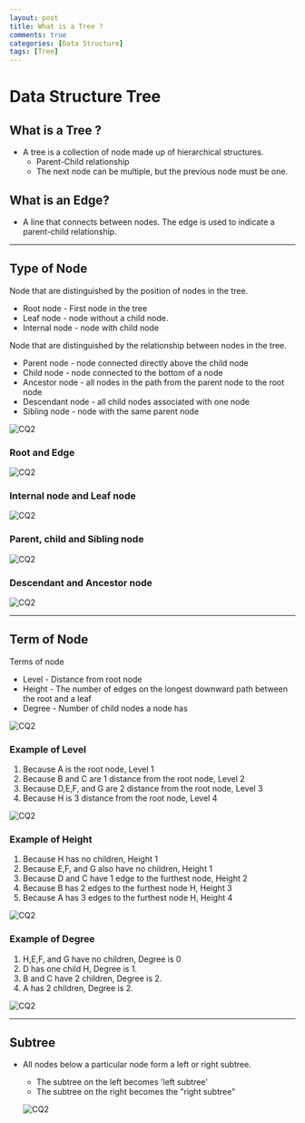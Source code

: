```yaml
---
layout: post
title: What is a Tree ?
comments: true
categories: [Data Structure]
tags: [Tree]
---
```


# Data Structure Tree

## What is a Tree ?

- A tree is a collection of node made up of hierarchical structures.
  - Parent-Child relationship
  - The next node can be multiple, but the previous node must be one.

## What is an Edge?

- A line that connects between nodes. The edge is used to indicate a parent-child relationship.

---

## Type of Node

Node that are distinguished by the position of nodes in the tree.

- Root node - First node in the tree
- Leaf node - node without a child node.
- Internal node - node with child node

Node that are distinguished by the relationship between nodes in the tree.

- Parent node - node connected directly above the child node
- Child node - node connected to the bottom of a node
- Ancestor node - all nodes in the path from the parent node to the root node
- Descendant node - all child nodes associated with one node
- Sibling node - node with the same parent node

![CQ2](/public/images/tree2.PNG)

### Root and Edge

![CQ2](/public/images/tree3.PNG)

### Internal node and Leaf node

![CQ2](/public/images/tree4.PNG)

### Parent, child and Sibling node

![CQ2](/public/images/tree5.PNG)

### Descendant and Ancestor node

![CQ2](/public/images/tree10.PNG)

---

## Term of Node

Terms of node

- Level - Distance from root node
- Height - The number of edges on the longest downward path between the root and a leaf
- Degree - Number of child nodes a node has

![CQ2](/public/images/tree6.PNG)

### Example of Level

1. Because A is the root node, Level 1
2. Because B and C are 1 distance from the root node, Level 2
3. Because D,E,F, and G are 2 distance from the root node, Level 3
4. Because H is 3 distance from the root node, Level 4

![CQ2](/public/images/tree7.PNG)

### Example of Height

1. Because H has no children, Height 1
2. Because E,F, and G also have no children, Height 1
3. Because D and C have 1 edge to the furthest node, Height 2
4. Because B has 2 edges to the furthest node H, Height 3
5. Because A has 3 edges to the furthest node H, Height 4

![CQ2](/public/images/tree8.PNG)

### Example of Degree

1. H,E,F, and G have no children, Degree is 0
2. D has one child H, Degree is 1.
3. B and C have 2 children, Degree is 2.
4. A has 2 children, Degree is 2.

![CQ2](/public/images/tree9.PNG)

---

## Subtree

- All nodes below a particular node form a left or right subtree.

  - The subtree on the left becomes 'left subtree'
  - The subtree on the right becomes the "right subtree"

  ![CQ2](/public/images/subtree2.PNG)
